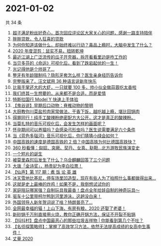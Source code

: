 # 2021-01-02

共 34 条

<!-- BEGIN -->
<!-- 最后更新时间 Sat Jan 02 2021 23:11:06 GMT+0800 (CST) -->

1. [超子满足粉丝好奇心，首次回应评论区大家关心的问题，感谢一路支持陪伴](https://www.zhihu.com/zvideo/1328751561795805184)
2. [胖胖贷款，令人狂喜的贷款](https://www.zhihu.com/zvideo/1328473404006166528)
3. [为何你知道该做什么，却始终难以行动？毒品上瘾时，大脑中发生了什么？](https://www.zhihu.com/zvideo/1328807527476514816)
4. [2020 年度混剪：鼠实不易，扭转乾坤](https://www.zhihu.com/zvideo/1328469665510203392)
5. [最近江湖上广泛流传的瓜子开壳器，拆开看看里边是咋工作的](https://www.zhihu.com/zvideo/1328466444028112896)
6. [当贝多芬的《命运》可视化后，看到了跌宕起伏的一生！](https://www.zhihu.com/zvideo/1327246451882024960)
7. [光记得他是个帅哥了…](https://www.zhihu.com/zvideo/1326565697255129088)
8. [整牙有年龄限制吗？隐形牙套怎么样？医生亲身经历告诉你](https://www.zhihu.com/zvideo/1328656364643016704)
9. [完整版来了，汪文斌用 36 种语言说新年快乐](https://www.zhihu.com/zvideo/1328640829905780736)
10. [比我手掌还大的大虾，一只就要 100
    多，帅小伙全做蒜蓉吃太香啦](https://www.zhihu.com/zvideo/1328730571602911232)
11. [我们终其一生想要的，从来都不是合适，而是爱情](https://www.zhihu.com/zvideo/1328651233133600768)
12. [特斯拉国行 Model Y 快速上手体验](https://www.zhihu.com/zvideo/1328701285164646400)
13. [【鬼谷说】早期后口动物：脊椎动物的黎明](https://www.zhihu.com/zvideo/1328654416044621824)
14. [大厨教你川菜盐煎肉家常做法，干香下饭，越吃越上瘾，堪比回锅肉](https://www.zhihu.com/zvideo/1328711060786573312)
15. [得罪同行！纯手工酸辣粉绝密配方大公开，这才是真正的酸辣粉。](https://www.zhihu.com/zvideo/1328383408821350400)
16. [当莫扎特的音乐可视化后，会发生怎样的画面呢？](https://www.zhihu.com/zvideo/1327235915975372800)
17. [怀孕期间可以养猫吗？会感染弓形虫吗？医生说需要满足六个条件](https://www.zhihu.com/zvideo/1328442612635262976)
18. [当《蓝色多瑙河》音乐可视化后，你们猜猜小绿会如何？](https://www.zhihu.com/zvideo/1327251103579410432)
19. [中国高铁的速度是德国高铁的 2
    倍？中国高铁为何比德国高铁快？](https://www.zhihu.com/zvideo/1328017705530626048)
20. [360
    秒看懂：匈奴、突厥、契丹、女真、鞑靼…北方游牧民族演变史](https://www.zhihu.com/zvideo/1328279914601480192)
21. [一个短片的诞生](https://www.zhihu.com/zvideo/1328418478773559296)
22. [被莫里森怼后发生了什么？乌合麒麟回答了三个问题](https://www.zhihu.com/zvideo/1328481425675534336)
23. [大唐「金诗奖」，杨贵妃为李白拉票！](https://www.zhihu.com/zvideo/1328456798169280512)
24. [【仙声】第 117 期：煮 饭 论 英 雄](https://www.zhihu.com/zvideo/1328463231941931008)
25. [冰天雪地比基尼，停车场里凹造型，现在有些人为了拍照什么事都做得出来…](https://www.zhihu.com/zvideo/1328355678973784064)
26. [这就是史上最棒的炸鸡！如果不是，我倒想试试你的](https://www.zhihu.com/zvideo/1328321139689717760)
27. [家庭陪玩哪家强？自制玩具我最香！盘点全年给娃自制的神奇玩具～](https://www.zhihu.com/zvideo/1327548721836302336)
28. [驱车十公里带柯尔鸭到河里游泳，这趟没白来！](https://www.zhihu.com/zvideo/1328411885667397632)
29. [外国领导人新年贺词说了啥？特朗普亮了…](https://www.zhihu.com/zvideo/1328323701835059200)
30. [全网最幸福的猫！上山下海，有房有粮，2020
    还娶了老婆！](https://www.zhihu.com/zvideo/1328423683845607424)
31. [新砂锅千万别直接用火烧，教你正确开锅方法，保证不开裂不粘锅](https://www.zhihu.com/zvideo/1328358599186194432)
32. [【抖抖村】盘点中国最恶心的那些垃圾吉祥物 |
    你能看到第几个不吐？](https://www.zhihu.com/zvideo/1327707986915962880)
33. [【名侦探策略师】：掌握了高效学习方法，依然无法提高成绩的女高中生事件！](https://www.zhihu.com/zvideo/1328109788526694400)
34. [丈量 2020](https://www.zhihu.com/zvideo/1328287726043508736)

<!-- END -->

